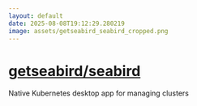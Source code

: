 ```yaml
---
layout: default
date: 2025-08-08T19:12:29.280219
image: assets/getseabird_seabird_cropped.png
---
```


# [getseabird/seabird](https://github.com/getseabird/seabird)

Native Kubernetes desktop app for managing clusters
